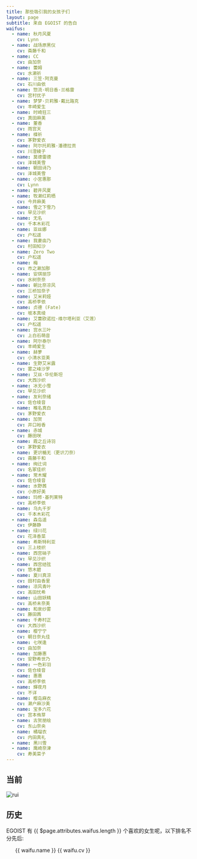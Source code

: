 ```yaml
---
title: 那些吸引我的女孩子们
layout: page
subtitle: 来自 EGOIST 的告白
waifus:
  - name: 秋月风夏
    cv: Lynn
  - name: 战场原黑仪
    cv: 斋藤千和
  - name: CC
    cv: 由加奈
  - name: 蕾姆
    cv: 水濑祈
  - name: 三笠·阿克曼
    cv: 石川由依
  - name: 惣流·明日香·兰格雷
    cv: 宫村优子
  - name: 梦梦·贝莉雅·戴比路克
    cv: 丰崎爱生
  - name: 时崎狂三
    cv: 真田麻美
  - name: 董香
    cv: 雨宫天
  - name: 楪祈
    cv: 茅野爱衣
  - name: 阿尔托莉雅·潘德拉贡
    cv: 川澄綾子
  - name: 莫德雷德
    cv: 泽城美雪
  - name: 朝田诗乃
    cv: 泽城美雪
  - name: 小宮惠那
    cv: Lynn
  - name: 碧井风夏
  - name: 牧濑红莉栖
    cv: 今井麻美
  - name: 雪之下雪乃
    cv: 早见沙织
  - name: 无名
    cv: 千本木彩花
  - name: 亚丝娜
    cv: 户松遥
  - name: 我妻由乃
    cv: 村田知沙
  - name: Zero Two
    cv: 户松遥
  - name: 梅
    cv: 市之濑加那
  - name: 安琪丽莎
    cv: 水树奈奈
  - name: 朝比奈凉风
    cv: 三桥加奈子
  - name: 艾米莉娅
    cv: 高桥李依
  - name: 贞德 (Fate)
    cv: 坂本真绫
  - name: 艾蕾欧诺拉·维尔塔利亚（艾莲）
    cv: 户松遥
  - name: 宫水三叶
    cv: 上白石萌音
  - name: 阿尔泰尔
    cv: 丰崎爱生
  - name: 赫萝
    cv: 小清水亚美
  - name: 生野艾米露
    cv: 雾之峰沙罗
  - name: 艾丝·华伦斯坦
    cv: 大西沙织
  - name: 冰无小雪
    cv: 早见沙织
  - name: 友利奈绪
    cv: 佐仓绫音
  - name: 椎名真白
    cv: 茅野爱衣
  - name: 加贺
    cv: 井口裕香
  - name: 赤城
    cv: 藤田咲
  - name: 霞之丘诗羽
    cv: 茅野爱衣
  - name: 更识楯无（更识刀奈）
    cv: 斋藤千和
  - name: 绚辻词
    cv: 名冢佳织
  - name: 常木耀
    cv: 佐仓绫音
  - name: 水野茜
    cv: 小原好美
  - name: 玛修·基列莱特
    cv: 高桥李依
  - name: 乌丸千岁
    cv: 千本木彩花
  - name: 森岛遥
    cv: 伊藤静
  - name: 绿川花
    cv: 花泽香菜
  - name: 希斯特利亚
    cv: 三上枝织
  - name: 西宫硝子
    cv: 早见沙织
  - name: 西宫结弦
    cv: 悠木碧
  - name: 夏川真涼
    cv: 田村由香里
  - name: 凉风青叶
    cv: 高田忧希
  - name: 山田妖精
    cv: 高桥未奈美
  - name: 和泉纱雾
    cv: 藤田茜
  - name: 千寿村正
    cv: 大西沙织
  - name: 樱宁宁
    cv: 朝日奈丸佳
  - name: 七咲逢
    cv: 由加奈
  - name: 加藤惠
    cv: 安野希世乃
  - name: 一色彩羽
    cv: 佐仓绫音
  - name: 惠惠
    cv: 高桥李依
  - name: 輝夜月
    cv: 不详
  - name: 樱岛麻衣
    cv: 濑户麻沙美
  - name: 宝多六花
    cv: 宫本侑芽
  - name: 古贺朋绘
    cv: 东山奈央
  - name: 橘瑠衣
    cv: 内田真礼
  - name: 黑川雪
  - name: 鹰崎奈津
    cv: 寿美菜子
---
```


## 当前

<!-- ![altair](https://i.loli.net/2017/09/02/59aa9b2fe0303.jpg) -->
<!-- ![saber](https://i.loli.net/2017/09/02/59aa9b9a87d3a.jpg) -->
<!-- ![mordred](https://i.loli.net/2017/11/10/5a0535daceee7.jpg) -->
<!-- ![ena](https://i.loli.net/2017/12/03/5a23dd8a0870c.jpg) -->
![rui](https://ws1.sinaimg.cn/large/006tNc79gy1g0088oc0lkj31hc0u0npd.jpg)

## 历史

EGOIST 有 {{ $page.attributes.waifus.length }} 个喜欢的女生呢，以下排名不分先后:

<div class="waifu">
  <ul style="list-style:none">
    <li v-for="waifu in $page.attributes.waifus" :key="waifu.name">
      {{ waifu.name }} <span v-if="waifu.cv" class="cv">{{ waifu.cv }}</span>
    </li>
  </ul> 
</div>
